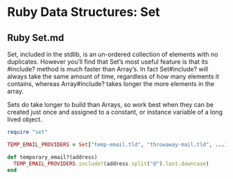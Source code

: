 # Ruby Data Structures: Set

## Ruby Set.md

Set, included in the stdlib, is an un-ordered collection of elements with no duplicates. However you’ll find that Set’s most useful feature is that its #include? method is much faster than Array’s. In fact Set#include? will always take the same amount of time, regardless of how many elements it contains, whereas Array#include? takes longer the more elements in the array.

Sets do take longer to build than Arrays, so work best when they can be created just once and assigned to a constant, or instance variable of a long lived object.

```ruby
require "set"

TEMP_EMAIL_PROVIDERS = Set["temp-email.tld", "throwaway-mail.tld", ...]

def temporary_email?(address)
  TEMP_EMAIL_PROVIDERS.include?(address.split("@").last.downcase)
end
```

